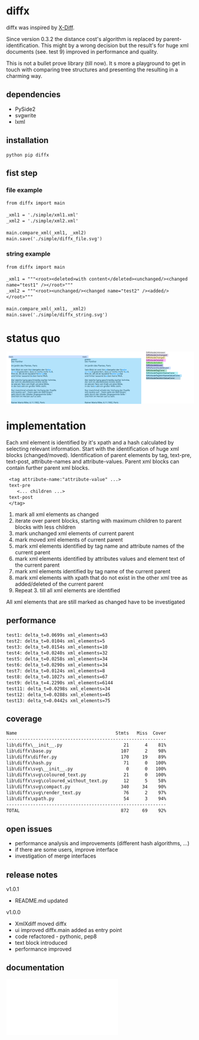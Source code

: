 # diffx #

diffx was inspired by [X-Diff](http://www.inf.unibz.it/~nutt/Teaching/XMLDM1112/XMLDM1112Coursework/WangEtAl-ICDE2003.pdf "X-Diff: An Effective Change Detection Algorithm for XML Documents").

Since version 0.3.2 the distance cost's algorithm is replaced by parent-identification. This might by a wrong decision but the result's for huge xml documents (see. test 9) improved in performance and quality. 

This is not a bullet prove library (till now). It s more a playground to get in touch with comparing tree structures and presenting the resulting in a charming way.

## dependencies ##
 * PySide2
 * svgwrite
 * lxml
 
## installation ##

```
python pip diffx
```

## fist step ##

### file example ###
```
from diffx import main

_xml1 = './simple/xml1.xml'
_xml2 = './simple/xml2.xml'

main.compare_xml(_xml1, _xml2)
main.save('./simple/diffx_file.svg')

```

### string example ###
```
from diffx import main

_xml1 = """<root><deleted>with content</deleted><unchanged/><changed name="test1" /></root>"""
_xml2 = """<root><unchanged/><changed name="test2" /><added/></root>"""

main.compare_xml(_xml1, _xml2)
main.save('./simple/diffx_string.svg')

```

# status quo #
![diffx example](https://github.com/mmoosstt/XmlXdiff/blob/master/tests/test14/xdiff_a_b.svg "XmlXdiff/tests/test1")

 
# implementation #
 
 Each xml element is identified by it's xpath and a hash calculated by selecting relevant information. Start with the identification of huge xml blocks (changed/moved). Identification of parent elements by tag, text-pre, text-post, attribute-names and attribute-values. Parent xml blocks can contain further parent xml blocks.
 
```
 <tag attribute-name:"attribute-value" ...> 
 text-pre 
 	<... children ...>
 text-post
 </tag>
```

 1. mark all xml elements as changed
 1. iterate over parent blocks, starting with maximum children to parent blocks with less children
 1. mark unchanged xml elements of current parent
 1. mark moved xml elements of current parent
 1. mark xml elements identified by tag name and attribute names of the current parent
 1. mark xml elements identified by attributes values and element text of the current parent
 1. mark xml elements identified by tag name of the current parent
 1. mark xml elements with xpath that do not exist in the other xml tree as added/deleted of the current parent
 1. Repeat 3. till all xml elements are identified

All xml elements that are still marked as changed have to be investigated

## performance ##

[//]: # (insert_performance_start)

```
test1: delta_t=0.0699s xml_elements=63
test2: delta_t=0.0104s xml_elements=5
test3: delta_t=0.0154s xml_elements=10
test4: delta_t=0.0240s xml_elements=32
test5: delta_t=0.0258s xml_elements=34
test6: delta_t=0.0290s xml_elements=34
test7: delta_t=0.0124s xml_elements=8
test8: delta_t=0.1027s xml_elements=67
test9: delta_t=4.2290s xml_elements=6144
test11: delta_t=0.0298s xml_elements=34
test12: delta_t=0.0288s xml_elements=45
test13: delta_t=0.0442s xml_elements=75

```

[//]: # (insert_performance_end)

## coverage ##

[//]: # (insert_coverage_start)

```
Name                                     Stmts   Miss  Cover
------------------------------------------------------------
lib\diffx\__init__.py                       21      4    81%
lib\diffx\base.py                          107      2    98%
lib\diffx\differ.py                        170     19    89%
lib\diffx\hash.py                           71      0   100%
lib\diffx\svg\__init__.py                    0      0   100%
lib\diffx\svg\coloured_text.py              21      0   100%
lib\diffx\svg\coloured_without_text.py      12      5    58%
lib\diffx\svg\compact.py                   340     34    90%
lib\diffx\svg\render_text.py                76      2    97%
lib\diffx\xpath.py                          54      3    94%
------------------------------------------------------------
TOTAL                                      872     69    92%

```

[//]: # (insert_coverage_end)

## open issues ##
 * performance analysis and improvements (different hash algorithms, ...)
 * if there are some users, improve interface
 * investigation of merge interfaces

## release notes ##
v1.0.1
* README.md updated

v1.0.0
* XmlXdiff moved diffx
* ui improved diffx.main added as entry point
* code refactored - pythonic, pep8
* text block introduced
* performance improved
 
## documentation ##
![Tests](./doc/tests.md "Executed Tests")
